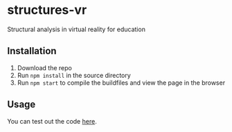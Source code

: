 # structures-vr
Structural analysis in virtual reality for education

## Installation
 1.  Download the repo
 2.  Run `npm install` in the source directory
 3.  Run `npm start` to compile the buildfiles and view the page in the browser

## Usage

You can test out the code [here]( https://benjym.github.io/structures-vr/).
